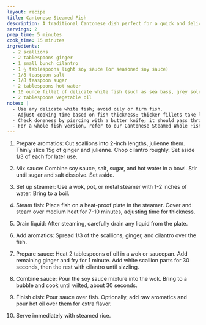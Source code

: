 ```yaml
---
layout: recipe
title: Cantonese Steamed Fish
description: A traditional Cantonese dish perfect for a quick and delicious weeknight dinner, served with aromatic sauce and steamed to perfection.
servings: 2
prep_time: 5 minutes
cook_time: 15 minutes
ingredients:
  - 2 scallions
  - 2 tablespoons ginger
  - 1 small bunch cilantro
  - 1 ½ tablespoons light soy sauce (or seasoned soy sauce)
  - 1/8 teaspoon salt
  - 1/8 teaspoon sugar
  - 2 tablespoons hot water
  - 10 ounce fillet of delicate white fish (such as sea bass, grey sole, flounder, fluke, tilapia, or haddock)
  - 2 tablespoons vegetable oil
notes: |
  - Use any delicate white fish; avoid oily or firm fish.
  - Adjust cooking time based on fish thickness; thicker fillets take longer.
  - Check doneness by piercing with a butter knife; it should pass through easily.
  - For a whole fish version, refer to our Cantonese Steamed Whole Fish recipe.
---
```


1. Prepare aromatics: Cut scallions into 2-inch lengths, julienne them. Thinly slice 15g of ginger and julienne. Chop cilantro roughly. Set aside 1/3 of each for later use.

2. Mix sauce: Combine soy sauce, salt, sugar, and hot water in a bowl. Stir until sugar and salt dissolve. Set aside.

3. Set up steamer: Use a wok, pot, or metal steamer with 1-2 inches of water. Bring to a boil.

4. Steam fish: Place fish on a heat-proof plate in the steamer. Cover and steam over medium heat for 7-10 minutes, adjusting time for thickness.

5. Drain liquid: After steaming, carefully drain any liquid from the plate.

6. Add aromatics: Spread 1/3 of the scallions, ginger, and cilantro over the fish.

7. Prepare sauce: Heat 2 tablespoons of oil in a wok or saucepan. Add remaining ginger and fry for 1 minute. Add white scallion parts for 30 seconds, then the rest with cilantro until sizzling.

8. Combine sauce: Pour the soy sauce mixture into the wok. Bring to a bubble and cook until wilted, about 30 seconds.

9. Finish dish: Pour sauce over fish. Optionally, add raw aromatics and pour hot oil over them for extra flavor.

10. Serve immediately with steamed rice.
